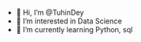 - 👋 Hi, I’m @TuhinDey
- 👀 I’m interested in Data Science
- 🌱 I’m currently learning Python, sql

<!---
TuhinDey46/TuhinDey46 is a ✨ special ✨ repository because its `README.md` (this file) appears on your GitHub profile.
You can click the Preview link to take a look at your changes.
--->
